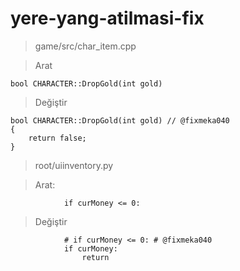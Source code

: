 # yere-yang-atilmasi-fix

> game/src/char_item.cpp

>Arat

```
bool CHARACTER::DropGold(int gold)
```
>Değiştir

```
bool CHARACTER::DropGold(int gold) // @fixmeka040
{
	return false;
}
```
> root/uiinventory.py

>Arat:

```
			if curMoney <= 0:
```
>Değiştir

```
			# if curMoney <= 0: # @fixmeka040
			if curMoney:
				return
```
